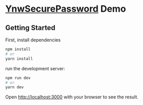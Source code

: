 # [YnwSecurePassword](https://www.npmjs.com/package/ynw-secure-password) Demo

## Getting Started

First, install dependencies

```bash
npm install
# or
yarn install
```

run the development server:

```bash
npm run dev
# or
yarn dev
```

Open [http://localhost:3000](http://localhost:3000) with your browser to see the result.

